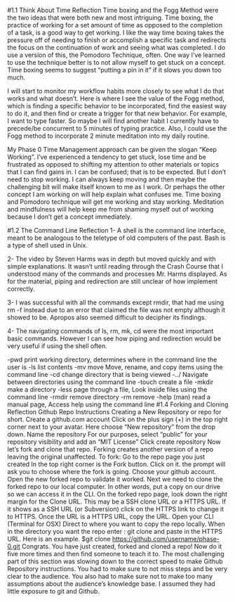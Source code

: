 #1.1 Think About Time Reflection
Time boxing and the Fogg Method were the two ideas that were both new and most intriguing.  Time boxing, the practice of working for a set amount of time as opposed to the completion of a task, is a  good way to get working.  I like the way time boxing takes the pressure off of needing to finish or accomplish a specific task and redirects the focus on the continuation of work and seeing what was completed.  I do use a version of this, the Pomodoro Technique, often.  One way I’ve learned to use the technique better is to not allow myself to get stuck on a concept.  Time boxing seems to suggest “putting a pin in it” if it slows you down too much.

I will start to monitor my workflow habits more closely to see what I do that works and what doesn’t.  Here is where I see the value of the Fogg method, which is finding a specific behavior to be incorporated, find the easiest way to do it, and then find or create a trigger for that new behavior.  For example, I want to type faster.  So maybe I will find another habit I currently have to precede/be concurrent to 5 minutes of typing practice.  Also, I could use the Fogg method to incorporate 2 minute meditation into my daily routine.

My Phase 0 Time Management approach can be given the slogan “Keep Working”.  I’ve experienced a tendency to get stuck, lose time and be frustrated as opposed to shifting my attention to other materials or topics that I can find gains in.  I can be confused; that is to be expected. But I don’t need to stop working.  I can always keep moving and then maybe the challenging bit will make itself known to me as I work.  Or perhaps the other concept I am working on will help explain what confuses me.  Time boxing and Pomodoro technique will get me working and stay working.  Meditation and mindfulness will help keep me from shaming myself out of working because I don’t get a concept immediately.

#1.2 The Command Line Reflection
1- A shell is the command line interface, meant to be analogous to the teletype of old computers of the past.  Bash is a type of shell used in Unix.

2- The video by Steven Harms was in depth but moved quickly and with simple explanations.  It wasn’t until reading through the Crash Course that I understood many of the commands and processes Mr. Harms displayed.  As for the material, piping and redirection  are still unclear of how implement correctly.

3- I was successful with all the commands except rmdir, that had me using rm -f instead due to an error that claimed the file was not empty although it showed to be.  Apropos also seemed difficult to decipher its findings.

4- The navigating commands of ls, rm, mk, cd were the most important basic commands.  However I can see how piping and redirection would be very useful if using the shell often.

-pwd print working directory, determines where in the command line the user is
-ls list contents
-mv move  Move, rename, and copy items using the command line
-cd change directory that is being viewed
-../ Navigate between directories using the command line
-touch create a file
-mkdir make a directory
-less page through a file,  Look inside files using the command line
-rmdir remove directory
-rm remove
-help (man) read a manual page, Access help using the command line
#1.4 Forking and Cloning Reflection
Github Repo Instructions
Creating a New Repository or repo for short.
Create a github.com account
Click on the plus sign (+) in the top right corner next to your avatar.  Here choose “New repository” from the drop down.
Name the repository
For our purposes, select “public” for your repository visibility and add an “MIT License”
Click create repository
Now let’s fork and clone that repo.  Forking creates another version of a repo leaving the original unaffected.  To fork:
Go to the repo page you just created
In the top right corner is the Fork button.  Click on it.
the prompt will ask you to choose where the fork is going.  Choose your github account.
Open the new forked repo to validate it worked.
Next we need to clone the forked repo to our local computer.  In other words, put a copy on our drive so we can access it in the CLI.
On the forked repo page, look down the right margin for the Clone URL.  This may be a SSH clone URL or a HTTPS URL.  If it shows as a SSH URL (or Subversion) click on the HTTPS link to change it to HTTPS.
Once the URL is a HTTPS URL, copy the URL.
Open your CLI (Terminal for OSX)
Direct to where you want to copy the repo locally.
When in the directory you want the repo enter : git clone and paste in the HTTPS URL.  Here is an example.
$git clone https://github.com/username/phase-0.git
Congrats.  You have just created, forked and cloned a repo!  Now do it five more times and then find someone to teach it to.
The most challenging part of this section was slowing down to the correct speed to make Github Repository instructions.  You had to make sure to not miss steps and be very clear to the audience.  You also had to make sure not to make too many assumptions about the audience’s knowledge base.  I assumed they had little exposure to git and Github.
